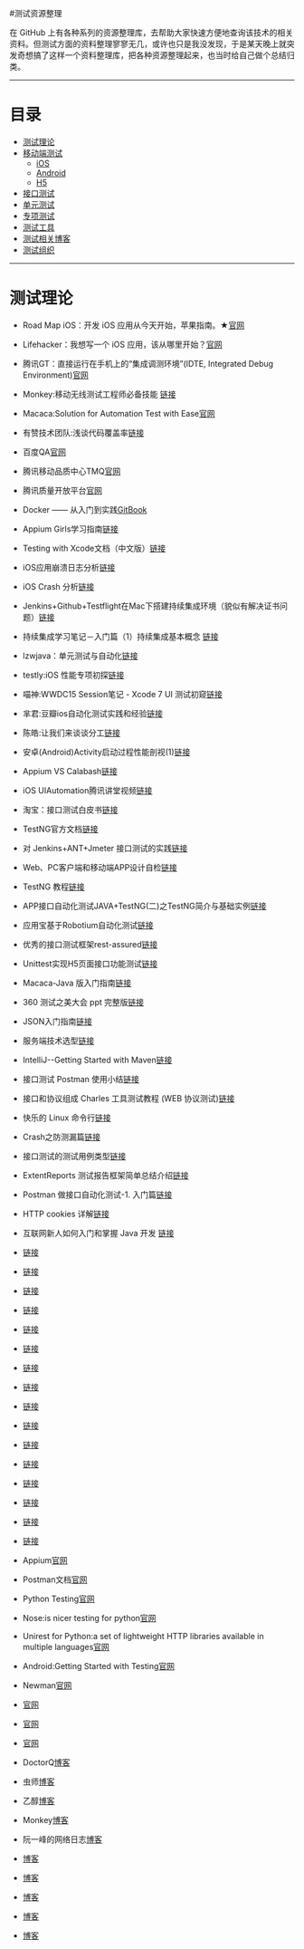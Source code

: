 #测试资源整理

在 GitHub 上有各种系列的资源整理库，去帮助大家快速方便地查询该技术的相关资料。但测试方面的资料整理寥寥无几，或许也只是我没发现，于是某天晚上就突发奇想搞了这样一个资料整理库，把各种资源整理起来，也当时给自己做个总结归类。

***

# 目录

* [测试理论](#theory)
* [移动端测试](#mobile)
    * [iOS](#ios)
    * [Android](#android)
    * [H5](#h5)
* [接口测试](#api)
* [单元测试](#ut)
* [专项测试](#subject)
* [测试工具](#tools)
* [测试相关博客](#blog)
* [测试组织](#group)


***

# <a name="theory"></a>测试理论

*   Road Map iOS：开发 iOS 应用从今天开始，苹果指南。★[官网](https://developer.apple.com/library/prerelease/ios/referencelibrary/GettingStarted/DevelopiOSAppsSwift/)
*   Lifehacker：我想写一个 iOS 应用，该从哪里开始？[官网](http://lifehacker.com/i-want-to-write-ios-apps-where-do-i-start-1644802175)


*   腾讯GT：直接运行在手机上的“集成调测环境”(IDTE, Integrated Debug Environment)[官网](http://gt.tencent.com/index.html)

*   Monkey:移动无线测试工程师必备技能 [链接](https://testerhome.com/topics/3639)

*   Macaca:Solution for Automation Test with Ease[官网](https://macacajs.github.io/macaca/)
*   有赞技术团队:浅谈代码覆盖率[链接](http://tech.youzan.com/code-coverage/)
*   百度QA[官网](http://qa.baidu.com)
*   腾讯移动品质中心TMQ[官网](http://tmq.qq.com)
*   腾讯质量开放平台[官网](http://wetest.qq.com/lab/?from=content_testerhome)
*   Docker —— 从入门到实践[GitBook](https://yeasy.gitbooks.io/docker_practice/content/)

*   Appium Girls学习指南[链接](https://anikikun.gitbooks.io/appium-girls-tutorial/content/start_appium_server.html)
*   Testing with Xcode文档（中文版）[链接](http://www.cocoachina.com/ios/20140815/9389.html)
*   iOS应用崩溃日志分析[链接](http://www.cocoachina.com/industry/20130725/6677.html)
*   iOS Crash 分析[链接](http://prolove10.blog.163.com/blog/static/1384118432013516111354774)
*   Jenkins+Github+Testflight在Mac下搭建持续集成环境（貌似有解决证书问题）[链接](http://www.itiger.me/?p=30)
*   持续集成学习笔记－入门篇（1）持续集成基本概念 [链接](http://blog.csdn.net/leijiantian/article/details/7916483)
*   lzwjava：单元测试与自动化[链接](http://reviewcode.cn/video.html?videoId=2)
*   testly:iOS 性能专项初探[链接](https://testerhome.com/topics/2719)
*   喵神:WWDC15 Session笔记 - Xcode 7 UI 测试初窥[链接](https://onevcat.com/2015/09/ui-testing/)
*   芈君:豆瓣ios自动化测试实践和经验[链接](http://wenku.baidu.com/view/a513c2779b6648d7c1c746d3.html)
*   陈皓:让我们来谈谈分工[链接](http://coolshell.cn/articles/17295.html?from=timeline&isappinstalled=0)
*   安卓(Android)Activity启动过程性能剖视(1)[链接](http://www.rudy-yuan.net/archives/59/)
*   Appium VS Calabash[链接](http://elgris.github.io/blog/2_appium_vs_calabash/)
*   iOS UIAutomation腾讯讲堂视频[链接](https://ke.qq.com/user/tasks/index.html?cid=138216#tid=100155510&fr=2)
*   淘宝：接口测试白皮书[链接](http://www.ltesting.net/uploads/soft/testing_ziliao/testing_tutorial/Interface%20Test.pdf)
*   TestNG官方文档[链接](http://testng.org/doc/documentation-main.html)
*   对 Jenkins+ANT+Jmeter 接口测试的实践[链接](https://testerhome.com/topics/5262)
*   Web、PC客户端和移动端APP设计自检[链接](http://www.woshipm.com/pd/301795.html/comment-page-1)
*   TestNG 教程[链接](http://www.yiibai.com/testng/)
*   APP接口自动化测试JAVA+TestNG(二)之TestNG简介与基础实例[链接](http://www.cnblogs.com/findyou/p/5317156.html)
*   应用宝基于Robotium自动化测试[链接](http://tmq.qq.com/2016/05/robotium_for_app_test/)
*   优秀的接口测试框架rest-assured[链接](http://github.com/thanksdanny/rest-assured)
*   Unittest实现H5页面接口功能测试[链接](http://tmq.qq.com/2016/07/h5interfacetestwithunittest/)
*   Macaca-Java 版入门指南[链接](https://testerhome.com/topics/6431)
*   360 测试之美大会 ppt 完整版[链接](https://testerhome.com/topics/6653)
*   JSON入门指南[链接](http://www.cnblogs.com/hyddd/archive/2009/06/15/1503914.html)
*   服务端技术选型[链接](http://xielong.me/2015/04/17/服务端技术选型/)
*   IntelliJ--Getting Started with Maven[链接](https://www.jetbrains.com/help/idea/2016.3/getting-started-with-maven.html)
*   接口测试 Postman 使用小结[链接](https://testerhome.com/topics/6695#reply3)
*   接口和协议组成 Charles 工具测试教程 (WEB 协议测试)[链接](https://testerhome.com/topics/6676#reply2)
*   快乐的 Linux 命令行[链接](http://billie66.github.io/TLCL/index.html)
*   Crash之防测漏篇[链接](http://mp.weixin.qq.com/s/93PPl5pauPnDBncrO1jgaw)
*   接口测试的测试用例类型[链接](http://blog.sina.com.cn/s/blog_e745d18d0102vkrq.html)
*   ExtentReports 测试报告框架简单总结介绍[链接](https://testerhome.com/topics/6851#reply2)
*   Postman 做接口自动化测试-1. 入门篇[链接](https://testerhome.com/topics/6555)
*   HTTP cookies 详解[链接](http://bubkoo.com/2014/04/21/http-cookies-explained/)
*   互联网新人如何入门和掌握 Java 开发 [链接](https://zhuanlan.zhihu.com/p/21371311)
*   [链接]()
*   [链接]()
*   [链接]()
*   [链接]()
*   [链接]()
*   [链接]()
*   [链接]()
*   [链接]()
*   [链接]()
*   [链接]()
*   [链接]()
*   [链接]()
*   [链接]()
*   [链接]()
*   [链接]()
*   [链接]()



*   Appium[官网](http://appium.io)
*   Postman文档[官网](https://www.getpostman.com/docs/)
*   Python Testing[官网](http://pythontesting.net/start-here/)
*   Nose:is nicer testing for python[官网](https://nose.readthedocs.io/en/latest/)
*   Unirest for Python:a set of lightweight HTTP libraries available in multiple languages[官网](http://unirest.io/python.html)
*   Android:Getting Started with Testing[官网](https://developer.android.com/training/testing/start/index.html)
*   Newman[官网](https://github.com/postmanlabs/newman)
*   [官网]()
*   [官网]()
*   [官网]()




*   DoctorQ[博客](http://blog.csdn.net/itfootball)
*   虫师[博客](http://www.cnblogs.com/fnng/)
*   乙醇[博客](http://www.cnblogs.com/nbkhic/)
*   Monkey[博客](http://blog.sina.com.cn/u/1881320895)
*   阮一峰的网络日志[博客](http://www.ruanyifeng.com/blog/)
*   [博客]()
*   [博客]()
*   [博客]()
*   [博客]()
*   [博客]()

